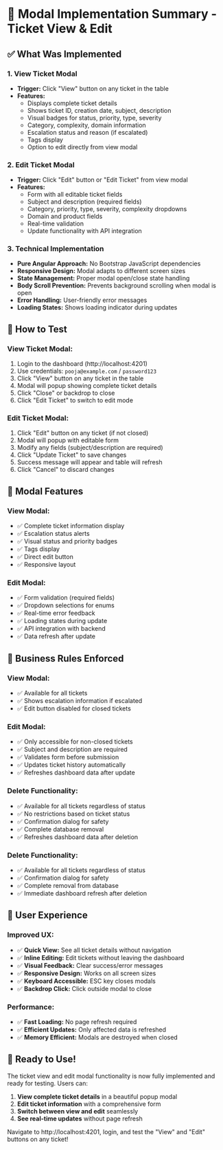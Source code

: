 # 🎯 Modal Implementation Summary - Ticket View & Edit

## ✅ What Was Implemented

### 1. **View Ticket Modal**
- **Trigger:** Click "View" button on any ticket in the table
- **Features:**
  - Displays complete ticket details
  - Shows ticket ID, creation date, subject, description
  - Visual badges for status, priority, type, severity
  - Category, complexity, domain information
  - Escalation status and reason (if escalated)
  - Tags display
  - Option to edit directly from view modal

### 2. **Edit Ticket Modal**  
- **Trigger:** Click "Edit" button or "Edit Ticket" from view modal
- **Features:**
  - Form with all editable ticket fields
  - Subject and description (required fields)
  - Category, priority, type, severity, complexity dropdowns
  - Domain and product fields
  - Real-time validation
  - Update functionality with API integration

### 3. **Technical Implementation**
- **Pure Angular Approach:** No Bootstrap JavaScript dependencies
- **Responsive Design:** Modal adapts to different screen sizes
- **State Management:** Proper modal open/close state handling
- **Body Scroll Prevention:** Prevents background scrolling when modal is open
- **Error Handling:** User-friendly error messages
- **Loading States:** Shows loading indicator during updates

## 🔧 How to Test

### **View Ticket Modal:**
1. Login to the dashboard (http://localhost:4201)
2. Use credentials: `pooja@example.com` / `password123`
3. Click "View" button on any ticket in the table
4. Modal will popup showing complete ticket details
5. Click "Close" or backdrop to close
6. Click "Edit Ticket" to switch to edit mode

### **Edit Ticket Modal:**
1. Click "Edit" button on any ticket (if not closed)
2. Modal will popup with editable form
3. Modify any fields (subject/description are required)
4. Click "Update Ticket" to save changes
5. Success message will appear and table will refresh
6. Click "Cancel" to discard changes

## 🎨 Modal Features

### **View Modal:**
- ✅ Complete ticket information display
- ✅ Escalation status alerts
- ✅ Visual status and priority badges
- ✅ Tags display
- ✅ Direct edit button
- ✅ Responsive layout

### **Edit Modal:**
- ✅ Form validation (required fields)
- ✅ Dropdown selections for enums
- ✅ Real-time error feedback
- ✅ Loading states during update
- ✅ API integration with backend
- ✅ Data refresh after update

## 🔐 Business Rules Enforced

### **View Modal:**
- ✅ Available for all tickets
- ✅ Shows escalation information if escalated
- ✅ Edit button disabled for closed tickets

### **Edit Modal:**
- ✅ Only accessible for non-closed tickets
- ✅ Subject and description are required
- ✅ Validates form before submission
- ✅ Updates ticket history automatically
- ✅ Refreshes dashboard data after update

### **Delete Functionality:**
- ✅ Available for all tickets regardless of status
- ✅ No restrictions based on ticket status  
- ✅ Confirmation dialog for safety
- ✅ Complete database removal
- ✅ Refreshes dashboard data after deletion

### **Delete Functionality:**
- ✅ Available for all tickets regardless of status
- ✅ Confirmation dialog for safety
- ✅ Complete removal from database
- ✅ Immediate dashboard refresh after deletion

## 🎯 User Experience

### **Improved UX:**
- ✅ **Quick View:** See all ticket details without navigation
- ✅ **Inline Editing:** Edit tickets without leaving the dashboard
- ✅ **Visual Feedback:** Clear success/error messages
- ✅ **Responsive Design:** Works on all screen sizes
- ✅ **Keyboard Accessible:** ESC key closes modals
- ✅ **Backdrop Click:** Click outside modal to close

### **Performance:**
- ✅ **Fast Loading:** No page refresh required
- ✅ **Efficient Updates:** Only affected data is refreshed
- ✅ **Memory Efficient:** Modals are destroyed when closed

## 🚀 Ready to Use!

The ticket view and edit modal functionality is now fully implemented and ready for testing. Users can:

1. **View complete ticket details** in a beautiful popup modal
2. **Edit ticket information** with a comprehensive form
3. **Switch between view and edit** seamlessly
4. **See real-time updates** without page refresh

Navigate to http://localhost:4201, login, and test the "View" and "Edit" buttons on any ticket!
